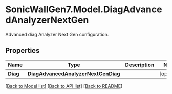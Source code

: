 # SonicWallGen7.Model.DiagAdvancedAnalyzerNextGen
Advanced diag Analyzer Next Gen configuration.

## Properties

Name | Type | Description | Notes
------------ | ------------- | ------------- | -------------
**Diag** | [**DiagAdvancedAnalyzerNextGenDiag**](DiagAdvancedAnalyzerNextGenDiag.md) |  | [optional] 

[[Back to Model list]](../README.md#documentation-for-models) [[Back to API list]](../README.md#documentation-for-api-endpoints) [[Back to README]](../README.md)

